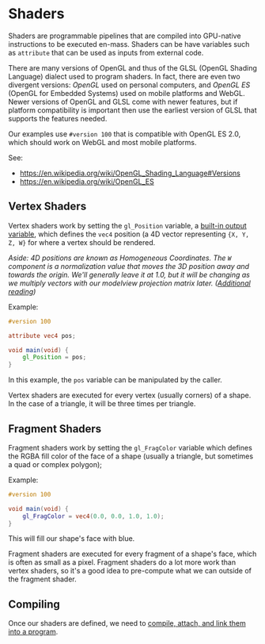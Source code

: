 # Shaders

Shaders are programmable pipelines that are compiled into GPU-native
instructions to be executed en-mass. Shaders can be have variables such as
`attribute` that can be used as inputs from external code.

There are many versions of OpenGL and thus of the GLSL (OpenGL Shading Language)
dialect used to program shaders. In fact, there are even two divergent versions:
*OpenGL* used on personal computers, and *OpenGL ES* (OpenGL for Embedded
Systems) used on mobile platforms and WebGL. Newer versions of OpenGL and GLSL
come with newer features, but if platform compatibility is important then use
the earliest version of GLSL that supports the features needed.

Our examples use `#version 100` that is compatible with OpenGL ES 2.0, which
should work on WebGL and most mobile platforms.

See:

- https://en.wikipedia.org/wiki/OpenGL_Shading_Language#Versions
- https://en.wikipedia.org/wiki/OpenGL_ES

## Vertex Shaders

Vertex shaders work by setting the `gl_Position` variable, a [built-in output
variable](https://www.opengl.org/wiki/Built-in_Variable_(GLSL)), which defines
the `vec4` position (a 4D vector representing `{X, Y, Z, W}` for where a vertex
should be rendered.

*Aside: 4D positions are known as Homogeneous Coordinates. The `W` component is
a normalization value that moves the 3D position away and towards the origin.
We'll generally leave it at 1.0, but it will be changing as we multiply vectors
with our modelview projection matrix later.  ([Additional
reading](http://glprogramming.com/red/appendixf.html))*

Example:

```glsl
#version 100

attribute vec4 pos;

void main(void) {
    gl_Position = pos;
}
```

In this example, the `pos` variable can be manipulated by the caller.

Vertex shaders are executed for every vertex (usually corners) of a shape. In
the case of a triangle, it will be three times per triangle.


## Fragment Shaders

Fragment shaders work by setting the `gl_FragColor` variable which defines the
RGBA fill color of the face of a shape (usually a triangle, but sometimes a quad
or complex polygon);

Example:

```glsl
#version 100

void main(void) {
    gl_FragColor = vec4(0.0, 0.0, 1.0, 1.0);
}
```

This will fill our shape's face with blue.

Fragment shaders are executed for every fragment of a shape's face, which is
often as small as a pixel. Fragment shaders do a lot more work than vertex
shaders, so it's a good idea to pre-compute what we can outside of the fragment
shader.


## Compiling

Once our shaders are defined, we need to [compile, attach, and link them into a
program](https://en.wikibooks.org/wiki/OpenGL_Programming/Modern_OpenGL_Introduction#GLSL_program).
